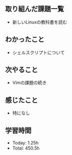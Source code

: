 ## 取り組んだ課題一覧
- 新しいLinuxの教科書を読む
## わかったこと
- シェルスクリプトについて
## 次やること
- Vimの課題の続き
## 感じたこと
- 特になし
## 学習時間
- Today: 1.25h
- Total: 450.5h
